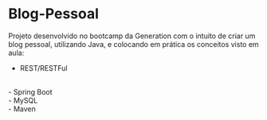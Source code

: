 # Blog-Pessoal
Projeto desenvolvido no bootcamp da Generation com o intuito de criar um blog pessoal, utilizando Java, e colocando em prática os conceitos visto em aula:
<br/>
- REST/RESTFul
<br/>
- Spring Boot
<br/>
- MySQL
<br/>
- Maven

